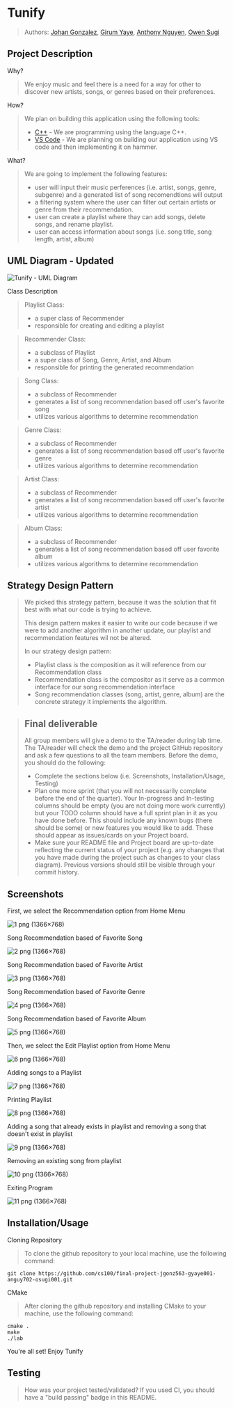 # Tunify
 
 > Authors: [Johan Gonzalez](https://github.com/jxgonz)\, 
 > [Girum Yaye](https://github.com/girumyaye)\, 
 > [Anthony Nguyen](https://github.com/anthonykpn)\, 
 > [Owen Sugi](https://github.com/osugi001)

## Project Description
 
Why?
 > We enjoy music and feel there is a need for a way for other to discover new artists, songs, or genres based on their preferences.

How?
 >We plan on building this application using the following tools:
 >   * [C++](https://www.cplusplus.com/) - We are programming using the language C++.
 >   * [VS Code](https://code.visualstudio.com/) - We are planning on building our application using VS code and then implementing it on hammer.

What?
 > We are going to implement the following features:
 > * user will input their music perferences (i.e. artist, songs, genre, subgenre) and a generated list of song recomendtions will output
 > * a filtering system where the user can filter out certain artists or genre from their recommendation.
 > * user can create a playlist where thay can add songs, delete songs, and rename playlist.
 > * user can access information about songs (i.e. song title, song length, artist, album)

## UML Diagram - Updated

![Tunify - UML Diagram](https://user-images.githubusercontent.com/73373736/168551323-1a68ae2d-2680-4b86-95bb-4bbfb5230824.png)

Class Description
 > Playlist Class:
 > * a super class of Recommender
 > * responsible for creating and editing a playlist
 
 > Recommender Class:
 > * a subclass of Playlist
 > * a super class of Song, Genre, Artist, and Album
 > * responsible for printing the generated recommendation
 
 > Song Class:
 > * a subclass of Recommender
 > * generates a list of song recommendation based off user's favorite song
 > * utilizes various algorithms to determine recommendation
 
 > Genre Class:
 > * a subclass of Recommender
 > * generates a list of song recommendation based off user's favorite genre
 > * utilizes various algorithms to determine recommendation
 
 > Artist Class:
 > * a subclass of Recommender
 > * generates a list of song recommendation based off user's favorite artist
 > * utilizes various algorithms to determine recommendation
 
 > Album Class:
 > * a subclass of Recommender
 > * generates a list of song recommendation based off user favorite album
 > * utilizes various algorithms to determine recommendation

## Strategy Design Pattern
> We picked this strategy pattern, because it was the solution that fit best with what our code is trying to achieve.
> 
> This design pattern makes it easier to write our code because if we were to add another algorithm in another update, our playlist and recommendation features wil not be altered.
> 
> In our strategy design pattern:
>  * Playlist class is the composition as it will reference from our Recommendation class
>  * Recommendation class is the compositor as it serve as a common interface for our song recommendation interface
>  * Song recommendation classes (song, artist, genre, album) are the concrete strategy it implements the algorithm.
 
 > ## Final deliverable
 > All group members will give a demo to the TA/reader during lab time. The TA/reader will check the demo and the project GitHub repository and ask a few questions to all the team members. 
 > Before the demo, you should do the following:
 > * Complete the sections below (i.e. Screenshots, Installation/Usage, Testing)
 > * Plan one more sprint (that you will not necessarily complete before the end of the quarter). Your In-progress and In-testing columns should be empty (you are not doing more work currently) but your TODO column should have a full sprint plan in it as you have done before. This should include any known bugs (there should be some) or new features you would like to add. These should appear as issues/cards on your Project board.
 > * Make sure your README file and Project board are up-to-date reflecting the current status of your project (e.g. any changes that you have made during the project such as changes to your class diagram). Previous versions should still be visible through your commit history. 
 
 ## Screenshots
First, we select the Recommendation option from Home Menu

![1 png (1366×768)](https://user-images.githubusercontent.com/73373736/171924365-9667852e-de2d-444f-913a-f67097223996.png)

Song Recommendation based of Favorite Song

![2 png (1366×768)](https://user-images.githubusercontent.com/73373736/171924429-3cce08ed-70fa-481f-901b-0df7732fe9d6.png)

Song Recommendation based of Favorite Artist

![3 png (1366×768)](https://user-images.githubusercontent.com/73373736/171924442-ed25372c-29c9-4e31-a67e-1f687b5ab6ba.png)

Song Recommendation based of Favorite Genre

![4 png (1366×768)](https://user-images.githubusercontent.com/73373736/171924472-630bf96c-c0b6-4a30-b8bf-258d4f89464f.png)

Song Recommendation based of Favorite Album

![5 png (1366×768)](https://user-images.githubusercontent.com/73373736/171924537-c714384b-a859-433e-8f14-b53a0b5f29d4.png)

Then, we select the Edit Playlist option from Home Menu

![6 png (1366×768)](https://user-images.githubusercontent.com/73373736/171924510-231a0c0c-5370-4cd3-9f9d-b4b4a81da50c.png)

Adding songs to a Playlist

![7 png (1366×768)](https://user-images.githubusercontent.com/73373736/171924569-3bcc3675-4b97-4140-a4ea-1bcc6d3c7fa1.png)

Printing Playlist

![8 png (1366×768)](https://user-images.githubusercontent.com/73373736/171924597-f3025980-21c4-4278-ba65-e442b4e5d28e.png)

Adding a song that already exists in playlist and removing a song that doesn't exist in playlist

![9 png (1366×768)](https://user-images.githubusercontent.com/73373736/171924619-76888a27-6a58-47fe-902a-2b272faab512.png)

Removing an existing song from playlist

![10 png (1366×768)](https://user-images.githubusercontent.com/73373736/171924648-a013e113-22d7-471e-abde-483e94f22711.png)

Exiting Program

![11 png (1366×768)](https://user-images.githubusercontent.com/73373736/171924671-b929f155-1866-4192-93f9-9eaafd2ea5f7.png)


 ## Installation/Usage
 Cloning Repository
 > To clone the github repository to your local machine, use the following command:
 ```
 git clone https://github.com/cs100/final-project-jgonz563-gyaye001-anguy702-osugi001.git
 ```
 CMake
 >After cloning the github repository and installing CMake to your machine, use the following command:
 ```
 cmake .
 make
 ./lab
 ```
 You're all set! Enjoy Tunify
 ## Testing
 > How was your project tested/validated? If you used CI, you should have a "build passing" badge in this README.
 
